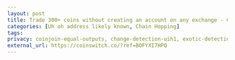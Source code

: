 ```yaml
---
layout: post
title: Trade 300+ coins without creating an account on any exchange - CoinSwitch
categories: [Uh oh address likely known, Chain Hopping]
tags: 
privacy: coinjoin-equal-outputs, change-detection-uih1, exotic-detection-uih2, self-transfer, change-detection-script-types, change-detection-precision, internal-address-reuse
external_url: https://coinswitch.co/?ref=BOFYXI7HPQ
---
```

